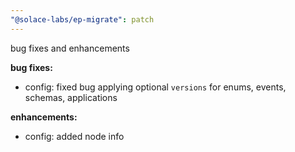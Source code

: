 ```yaml
---
"@solace-labs/ep-migrate": patch
---
```


bug fixes and enhancements

**bug fixes:**

- config: fixed bug applying optional `versions` for enums, events, schemas, applications

**enhancements:**

- config: added node info
